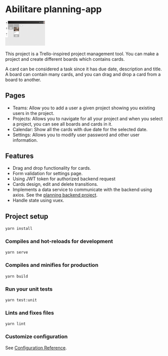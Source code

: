 # Abilitare planning-app

<img src="./assets/Abilitare.gif" width=25% height=25% alt="Abilitare">

This project is a Trello-inspired project management tool. You can make a project and create different boards which contains cards. 

A card can be considered a task since it has due date, description and title.
A board can contain many cards, and you can drag and drop a card from a board to another.

## Pages

* Teams: Allow you to add a user a given project showing you existing users in the project.
* Projects: Allows you to navigate for all your project and when you select a project, you can see all boards and cards in it.
* Calendar: Show all the cards with due date for the selected date.
* Settings: Allows you to modify user password and other user information.

## Features 

* Drag and drop functionality for cards.
* Form validation for settings page.
* Using JWT token for authorized backend request
* Cards design, edit and delete transitions.
* Implements a data service to communicate with the backend using axios. See the [planning backend project](https://github.com/brianignacio5/planning-backend).
* Handle state using vuex.

## Project setup
```
yarn install
```

### Compiles and hot-reloads for development
```
yarn serve
```

### Compiles and minifies for production
```
yarn build
```

### Run your unit tests
```
yarn test:unit
```

### Lints and fixes files
```
yarn lint
```

### Customize configuration
See [Configuration Reference](https://cli.vuejs.org/config/).
